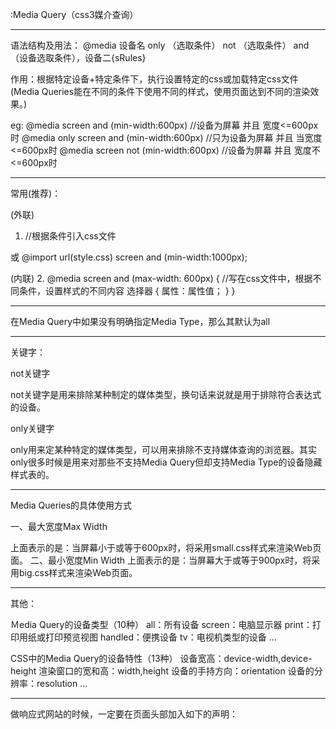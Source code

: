 
:Media Query（css3媒介查询）

------------------------------------
语法结构及用法：
@media 设备名 only （选取条件） not （选取条件） and（设备选取条件），设备二{sRules}

作用：根据特定设备+特定条件下，执行设置特定的css或加载特定css文件 (Media Queries能在不同的条件下使用不同的样式，使用页面达到不同的渲染效果。)

eg:
@media screen and (min-width:600px)  //设备为屏幕 并且 宽度<=600px时
@media only screen and (min-width:600px) //只为设备为屏幕 并且 当宽度<=600px时
@media screen not (min-width:600px) //设备为屏幕 并且 宽度不<=600px时

------------------------------------
常用(推荐)：

(外联)
1. <link rel="stylesheet" media="screen and (min-width:600px) and (max-width:900px)" href="style.css" type="text/css" /> //根据条件引入css文件
或
@import url(style.css) screen and (min-width:1000px);

(内联)
2. @media screen and (max-width: 600px) { //写在css文件中，根据不同条件，设置样式的不同内容
    选择器 {
        属性：属性值；
    }
}

------------------------------------
在Media Query中如果没有明确指定Media Type，那么其默认为all

------------------------------------
关键字：

not关键字
<link rel="stylesheet" media="not print and (max-width: 1200px)" href="print.css" type="text/css" />
not关键字是用来排除某种制定的媒体类型，换句话来说就是用于排除符合表达式的设备。

only关键字
<link rel="stylesheet" media="only screen and (max-device-width:240px)" href="android240.css" type="text/css" />
only用来定某种特定的媒体类型，可以用来排除不支持媒体查询的浏览器。其实only很多时候是用来对那些不支持Media Query但却支持Media Type的设备隐藏样式表的。

------------------------------------
Media Queries的具体使用方式

一、最大宽度Max Width
<link rel="stylesheet" media="screen and (max-width:600px)" href="small.css" type="text/css" />
上面表示的是：当屏幕小于或等于600px时，将采用small.css样式来渲染Web页面。
二、最小宽度Min Width
<link rel="stylesheet" media="screen and (min-width:900px)" href="big.css" type="text/css" />
上面表示的是：当屏幕大于或等于900px时，将采用big.css样式来渲染Web页面。

------------------------------------
其他：

Ｍedia Query的设备类型（10种）
all：所有设备
screen：电脑显示器
print：打印用纸或打印预览视图
handled：便携设备
tv：电视机类型的设备
…

CSS中的Media Query的设备特性（13种）
设备宽高：device-width,device-height
渲染窗口的宽和高：width,height
设备的手持方向：orientation
设备的分辨率：resolution
…

------------------------------------
做响应式网站的时候，一定要在页面头部加入如下的声明：
<meta name="viewport" content="width=device-width, initial-scale=1.0, minimum-scale=1.0, maximum-scale=1.0">
